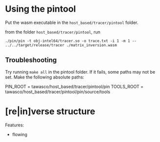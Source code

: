 
# Using the pintool

Put the wasm executable in the `host_based/tracer/pintool` folder.

from the folder `host_based/tracer/pintool`, run
```
./pin/pin -t obj-intel64/tracer.so -o trace.txt -i 1 -m 1 -- ../../target/release/tracer ./matrix_inversion.wasm
```

## Troubleshooting

Try running `make all` in the pintool folder. If it fails, some paths may not be set. Make the following absolute paths:

PIN_ROOT = tawasco/host_based/tracer/pintool/pin
TOOLS_ROOT = tawasco/host_based/tracer/pintool/pin/source/tools


# [re|in]verse structure

Features:
- flowing